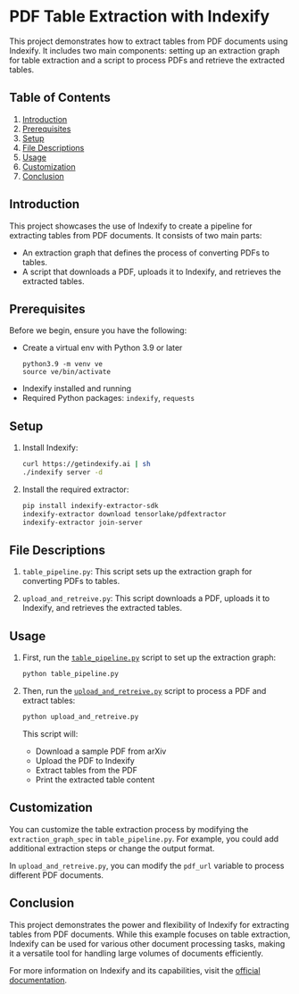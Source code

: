 # PDF Table Extraction with Indexify

This project demonstrates how to extract tables from PDF documents using Indexify. It includes two main components: setting up an extraction graph for table extraction and a script to process PDFs and retrieve the extracted tables.

## Table of Contents

1. [Introduction](#introduction)
2. [Prerequisites](#prerequisites)
3. [Setup](#setup)
4. [File Descriptions](#file-descriptions)
5. [Usage](#usage)
6. [Customization](#customization)
7. [Conclusion](#conclusion)

## Introduction

This project showcases the use of Indexify to create a pipeline for extracting tables from PDF documents. It consists of two main parts:
- An extraction graph that defines the process of converting PDFs to tables.
- A script that downloads a PDF, uploads it to Indexify, and retrieves the extracted tables.

## Prerequisites

Before we begin, ensure you have the following:

- Create a virtual env with Python 3.9 or later
  ```shell
  python3.9 -m venv ve
  source ve/bin/activate
  ```
- Indexify installed and running
- Required Python packages: `indexify`, `requests`

## Setup

1. Install Indexify:
   ```bash
   curl https://getindexify.ai | sh
   ./indexify server -d
   ```

3. Install the required extractor:
   ```bash
   pip install indexify-extractor-sdk
   indexify-extractor download tensorlake/pdfextractor
   indexify-extractor join-server
   ```

## File Descriptions

1. `table_pipeline.py`: This script sets up the extraction graph for converting PDFs to tables.

2. `upload_and_retreive.py`: This script downloads a PDF, uploads it to Indexify, and retrieves the extracted tables.

## Usage

1. First, run the [`table_pipeline.py`](table_pipeline.py) script to set up the extraction graph:
   ```bash
   python table_pipeline.py
   ```

2. Then, run the [`upload_and_retreive.py`](upload_and_retreive.py) script to process a PDF and extract tables:
   ```bash
   python upload_and_retreive.py
   ```

   This script will:
   - Download a sample PDF from arXiv
   - Upload the PDF to Indexify
   - Extract tables from the PDF
   - Print the extracted table content

## Customization

You can customize the table extraction process by modifying the `extraction_graph_spec` in `table_pipeline.py`. For example, you could add additional extraction steps or change the output format.

In `upload_and_retreive.py`, you can modify the `pdf_url` variable to process different PDF documents.

## Conclusion

This project demonstrates the power and flexibility of Indexify for extracting tables from PDF documents. While this example focuses on table extraction, Indexify can be used for various other document processing tasks, making it a versatile tool for handling large volumes of documents efficiently.

For more information on Indexify and its capabilities, visit the [official documentation](https://docs.getindexify.ai).